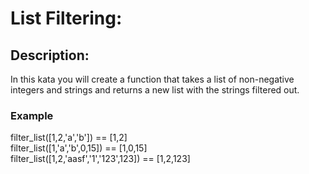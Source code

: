 # List Filtering:  
  
## Description:  
In this kata you will create a function that takes a list of non-negative integers and strings and returns a new list with the strings filtered out.  
  
### Example  
filter_list([1,2,'a','b']) == [1,2]  
filter_list([1,'a','b',0,15]) == [1,0,15]  
filter_list([1,2,'aasf','1','123',123]) == [1,2,123]  
